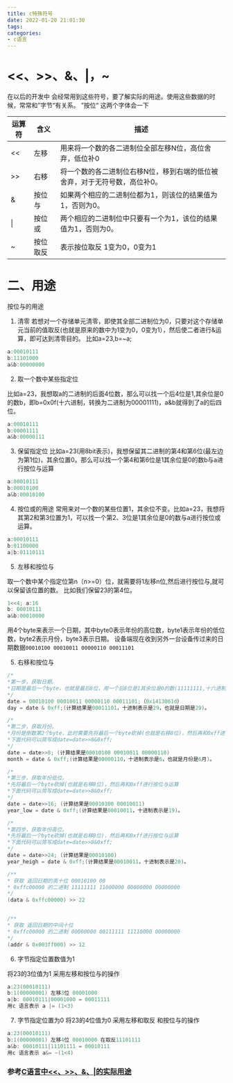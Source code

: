 ```yaml
---
title: c特殊符号
date: 2022-01-20 21:01:30
tags:
categories:
- c语言
---
```


# <<、>>、&、|，~
在以后的开发中 会经常用到这些符号，要了解实际的用途。使用这些数据的时候，常常和”字节“有关系。 ”按位“ 这两个字体会一下


|  运算符   | 含义  | 描述|
|  ----  | ----  |----|
| <<  | 左移 |   用来将一个数的各二进制位全部左移N位，高位舍弃，低位补0|
| >>  | 右移 |   将一个数的各二进制位右移N位，移到右端的低位被舍弃，对于无符号数，高位补0。|
| &  | 按位与 |   如果两个相应的二进制位都为1，则该位的结果值为1，否则为0。|
| \|  | 按位或 |   两个相应的二进制位中只要有一个为1，该位的结果值为1，否则为0。|
| \~  | 按位取反 |   表示按位取反 1变为0，0变为1|



# 二、用途

按位与的用途

1. 清零
若想对一个存储单元清零，即使其全部二进制位为0，只要对这个存储单元当前的值取反(也就是原来的数中为1变为0，0变为1），然后使二者进行&运算，即可达到清零目的。
比如a=23,b=~a;

```c
a:00010111
b:11101000
a&b:00000000
```
2. 取一个数中某些指定位

比如a=23，我想取a的二进制的后面4位数，那么可以找一个后4位是1,其余位是0的数b，即b=0x0f(十六进制，转换为二进制为00001111)，a&b就得到了a的后四位。

```c
a:00010111
b:00001111
a&b:00000111
```

3. 保留指定位
比如a=23(用8bit表示)，我想保留其二进制的第4和第6位(最左边为第1位)，其余位置0。那么可以找一个第4和第6位是1其余位是0的数b与a进行按位与运算
```c
a:00010111
b:00010100
a&b:00010100
```

4. 按位或的用途
常用来对一个数的某些位置1，其余位不变。比如a=23，我想将其第2和第3位置为1，可以找一个第2、3位是1其余位是0的数与a进行按位或运算。

```c
a:00010111
b:01100000
a|b:01110111
```

5. 左移和按位与

取一个数中某个指定位第n（n>=0）位，就需要将1左移n位,然后进行按位与,就可以保留该位置的数。 比如我们保留23的第4位。
```c
1<<4; a:16
b: 00010111
a&b:00010000
```

用4个byte来表示一个日期，其中byte0表示年份的高位数，byte1表示年份的低位数，byte2表示月份，byte3表示日期。
设备端现在收到另外一台设备传过来的日期数据`00010100 00010011 00000110 00011101`

5. 右移和按位与

```c 
/* 
*第一步，获取日期。
*日期是最后一个byte，也就是最后8位，用一个后8位是1其余位是0的数(11111111,十六进制表示是0xff)与数据进行按位与计算即可
*/
date = 00010100 00010011 00000110 00011101;（0x1413061d）
day = date & 0xff;(计算结果是00011101，十进制表示是29，也就是日期是29)。

/* 
*第二步，获取月份。
*月份是倒数第2个byte，此时需要先将最后一个byte砍掉(也就是右移8位)，然后再和0xff进行按位与运算
*下面代码可以简写成date=date>>8&0xff;
*/
date = date>>8; (计算结果是00010100 00010011 00000110)
month = date & 0xff;(计算结果是00000110，十进制表示是6，也就是月份是6月)。

/* 
*第三步，获取年份低位。
*先将最后一个byte砍掉(也就是右移8位)，然后再和0xff进行按位与运算
*下面代码可以简写成date=date>>8&0xff;
*/
date = date>>16; (计算结果是00010100 00010011)
year_low = date & 0xff;(计算结果是00010011，十进制表示是19)。

/* 
*第四步，获取年份高位。
*先将最后一个byte砍掉(也就是右移8位)，然后再和0xff进行按位与运算
*下面代码可以简写成date=date>>8&0xff;
*/
date = date>>24; (计算结果是00010100)
year_heigh = date & 0xff;(计算结果是00010011，十进制表示是20)。

/**
* 获取 返回日期的高十位 00010100 00
* 0xffc00000 的二进制 11111111 11000000 00000000 00000000 
*/
(data & 0xffc00000) >> 22


/**
* 获取 返回日期的中间十位 
* 0xffc00000 的二进制 00000000 00111111 11110000 00000000 
*/
(addr & 0x003ff000) >> 12
```
6. 字节指定位置数值为1
 
 将23的3位值为1
 采用左移和按位与的操作
```c
a:23(00010111)
b:1(00000001) 左移3位 00001000
a|b: 00010111|00001000 = 00011111
用c 语言表示 a |= (1<3)
```

7. 字节指定位置为0
 将23的4位值为0
 采用左移和取反 和按位与的操作
```c
a:23(00010111)
b:1(00000001) 左移4位 00010000 在取反11101111
a&b: 00010111|11101111 = 00010111
用c 语言表示 a&= ~(1<4)
```

### 参考[C语言中<<、>>、&、|的实际用途](https://www.jianshu.com/p/eae8da7caac6)

